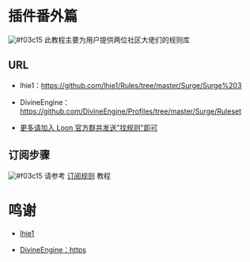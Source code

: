 # 插件番外篇

![#f03c15](https://placehold.it/15/f03c15/000000?text=+) 此教程主要为用户提供两位社区大佬们的规则库

## URL

- lhie1：https://github.com/lhie1/Rules/tree/master/Surge/Surge%203

- DivineEngine：https://github.com/DivineEngine/Profiles/tree/master/Surge/Ruleset

- [更多请加入 Loon 官方群并发送"找规则"即可](https://t.me/Loon0x00)

## 订阅步骤

![#f03c15](https://placehold.it/15/f03c15/000000?text=+) 请参考 [订阅规则](https://github.com/chiupam/tutorial/blob/master/Loon/Plus/Remote_Rule.md) 教程

# 鸣谢

- [lhie1](https://github.com/lhie1)

- [DivineEngine：https](https://github.com/DivineEngine)
